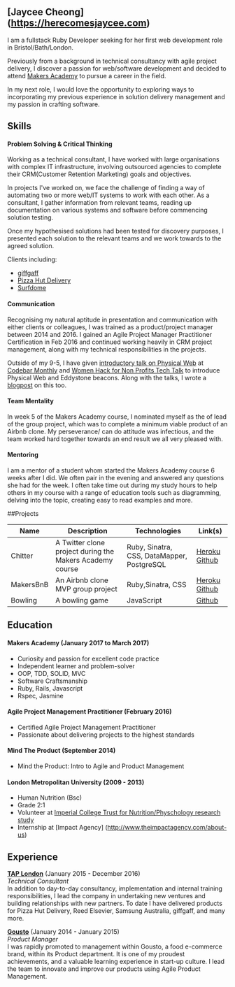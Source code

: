 ## [Jaycee Cheong] (https://herecomesjaycee.com)
I am a fullstack Ruby Developer seeking for her first web development role in Bristol/Bath/London. 

Previously from a background in technical consultancy with agile project delivery, I discover a passion for web/software development and decided to attend [Makers Academy](http://www.makersacademy.com) to pursue a career in the field. 

In my next role, I would love the opportunity to exploring ways to incorporating my previous experience in solution delivery management and my passion in crafting software. 

## Skills

#### Problem Solving & Critical Thinking
Working as a technical consultant, I have worked with large organisations with complex IT infrastructure, involving outsourced agencies to complete their CRM(Customer Retention Marketing) goals and objectives. 

In projects I've worked on, we face the challenge of finding a way of automating two or more web/IT systems to work with each other. As a consultant, I gather information from relevant teams, reading up documentation on various systems and software before commencing solution testing. 

Once my hypothesised solutions had been tested for discovery purposes, I presented each solution to the relevant teams and we work towards to the agreed solution. 

Clients including:
- [giffgaff](http://giffgaff.com)
- [Pizza Hut Delivery](https://pizzahut.co.uk)
- [Surfdome](http://surfdome.co.uk) 

#### Communication
Recognising my natural aptitude in presentation and communication with either clients or colleagues, I was trained as a product/project manager between 2014 and 2016. I gained an Agile Project Manager Practitioner Certification in Feb 2016 and continued working heavily in CRM project management, along with my technical responsibilities in the projects. 

Outside of my 9-5, I have given [introductory talk on Physical Web](https://docs.google.com/presentation/d/1dkVVZCefEtuCmpVE6rQVt8q7YKrDGID793M5Mh138uA/edit?usp=sharing) at [Codebar Monthly](https://codebar.io/meetings/monthly-jun-2016) and [Women Hack for Non Profits Tech Talk](https://generalassemb.ly/education/women-hack-for-non-profits-tech-talks-evening) to introduce Physical Web and Eddystone beacons. Along with the talks, I wrote a [blogpost](http://bit.ly/2hLOBkW) on this too. 

#### Team Mentality 
In week 5 of the Makers Academy course, I nominated myself as the of lead of the group project, which was to complete a minimum viable product of an Airbnb clone. My perseverance/ can do attitude was infectious, and the team worked hard together towards an end result we all very pleased with.

#### Mentoring
I am a mentor of a student whom started the Makers Academy course 6 weeks after I did. We often pair in the evening and answered any questions she had for the week. I often take time out during my study hours to help others in my course with a range of education tools such as diagramming, delving into the topic, creating easy to read examples and more. 

##Projects

| Name   | Description |Technologies |Link(s)|
| --------|---------|-------|-------|
| Chitter  | A Twitter clone project during the Makers Academy course| Ruby, Sinatra, CSS, DataMapper, PostgreSQL    |[Heroku](https://chitter-jaycee.herokuapp.com/) [Github](https://github.com/herecomesjaycee/chitter-challenge)|
| MakersBnB | An Airbnb clone MVP group project  |Ruby,Sinatra, CSS   |[Heroku](https://github.com/herecomesjaycee/Makersbnb/tree/master) [Github](https://byte-2-makersbnb.herokuapp.com/spaces)|
| Bowling | A bowling game  |JavaScript   |[Github](https://github.com/herecomesjaycee/bowling-challenge)|
## Education

#### Makers Academy (January 2017 to March 2017)
- Curiosity and passion for excellent code practice 
- Independent learner and problem-solver
- OOP, TDD, SOLID, MVC
- Software Craftsmanship
- Ruby, Rails, Javascript
- Rspec, Jasmine

#### Agile Project Management Practitioner (February 2016)
- Certified Agile Project Management Practitioner
- Passionate about delivering projects to the highest standards

#### Mind The Product (September 2014)
- Mind the Product: Intro to Agile and Product Management

#### London Metropolitan University  (2009 - 2013)
- Human Nutrition (Bsc)
- Grade 2:1
- Volunteer at [Imperial College Trust for Nutrition/Physchology research study](http://gut.bmj.com/content/early/2013/08/20/gutjnl-2013-305008) 
- Internship at [Impact Agency] (http://www.theimpactagency.com/about-us)

## Experience

[**TAP London**](www.wearetaplondon.com) (January 2015 - December 2016)    
*Technical Consultant*  
In addition to day-to-day consultancy, implementation and internal training responsibilities, I lead the company in undertaking new ventures and building relationships with new partners. To date I have delivered products for Pizza Hut Delivery, Reed Elsevier, Samsung Australia, giffgaff, and many more.

[**Gousto**](www.gousto.com) (January 2014 - January 2015)   
*Product Manager*  
I was rapidly promoted to management within Gousto, a food e-commerce brand, within its Product department. It is one of my proudest achievements, and a valuable learning experience in start-up culture. I lead the team to innovate and improve our products using Agile Product Management.

